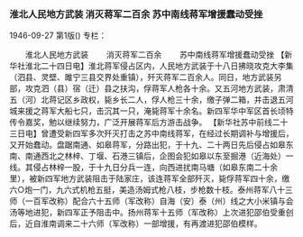 ### 淮北人民地方武装  消灭蒋军二百余  苏中南线蒋军增援蠢动受挫

1946-09-27
第1版()
专栏：

　　淮北人民地方武装
　　消灭蒋军二百余
　　苏中南线蒋军增援蠢动受挫
    【新华社淮北二十四日电】淮北蒋军侵占区内，人民地方武装于十八日拂晓攻克大李集（泗县、灵壁、雎宁三县交界处重镇），歼灭蒋军二百余人。同日，地方武装另部，攻克泗（县）宿（迁）县之扶沟，俘蒋军人枪各十余。又五河地方武装，肃清五（河）北蒋记区乡政权，毙乡长二人，俘人枪三十余，缴子弹二箱，并击退五河城来援之蒋军大船七只，击沉其一只，淹毙蒋军十余名。新四军华中军区首长顷特传令嘉奖，勉以继续努力，广泛开展蒋军后方游击战争。
    【新华社苏中前线二十三日电】曾遭受新四军多次歼灭打击之苏中南线蒋军，在经过长期调补与增援后，又开始蠢动。盘踞南通、如皋蒋军，分路出犯，于十九、二十两日先后侵占如皋东南、南通西北之林梓、丁堰、石港三镇后，企图会犯如皋以东至掘港（近海处）一线。其侵占林梓一股，于十九日分兵一连，向西进扰南马塘（如皋东南二十余里），被新四军地方武装阻击于陆家庄，该连蒋军全部歼灭，毙俘蒋军四十余，缴六○炮一门，九六式机枪五挺，美造汤姆式枪八枝，步枪数十枝。泰州蒋军八十三师（一百军改称）配合六十五师（军改称）自海（安）泰（州）线之大小米镇与会汤等地进犯，新四军正予阻击中。扬州蒋军十五师（军改称）上次进犯邵伯受重创后，近自淮南调来二十六师（军改称）一部增援，有再渡进犯邵伯模样。
